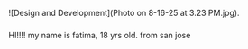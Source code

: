 ![Design and Development](Photo on 8-16-25 at 3.23 PM.jpg).

###

HI!!!! my name is fatima, 18 yrs old. from san jose
